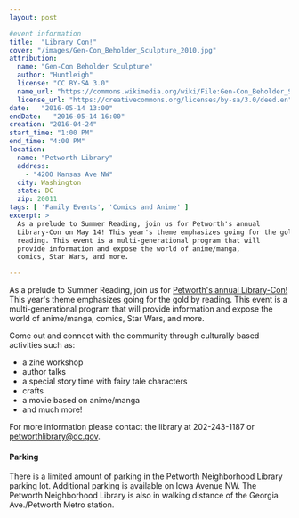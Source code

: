 ```yaml
---
layout: post

#event information
title:  "Library Con!"
cover: "/images/Gen-Con_Beholder_Sculpture_2010.jpg"
attribution:
  name: "Gen-Con Beholder Sculpture"
  author: "Huntleigh"
  license: "CC BY-SA 3.0"
  name_url: "https://commons.wikimedia.org/wiki/File:Gen-Con_Beholder_Sculpture,_2010.JPG"
  license_url: "https://creativecommons.org/licenses/by-sa/3.0/deed.en"
date:   "2016-05-14 13:00"
endDate:   "2016-05-14 16:00"
creation: "2016-04-24"
start_time: "1:00 PM"
end_time: "4:00 PM"
location:
  name: "Petworth Library"
  address:
    - "4200 Kansas Ave NW"
  city: Washington
  state: DC
  zip: 20011
tags: [ 'Family Events', 'Comics and Anime' ]
excerpt: >
  As a prelude to Summer Reading, join us for Petworth's annual
  Library-Con on May 14! This year's theme emphasizes going for the gold by
  reading. This event is a multi-generational program that will
  provide information and expose the world of anime/manga,
  comics, Star Wars, and more.

---
```


As a prelude to Summer Reading, join us for [Petworth's annual
Library-Con!](http://dclibrary.org/node/52575) This year's theme emphasizes going for the gold by
reading. This event is a multi-generational program that will provide
information and expose the world of anime/manga, comics, Star Wars,
and more.

Come out and connect with the community through culturally
based activities such as:

* a zine workshop
* author talks
* a special story time with fairy tale characters
* crafts
* a movie based on anime/manga
* and much more!

For more information please contact the library at 202-243-1187 or petworthlibrary@dc.gov.

#### Parking

There is a limited amount of parking in the Petworth Neighborhood Library
parking lot.  Additional parking is available on Iowa Avenue NW. The Petworth
Neighborhood Library is also in walking distance of the
Georgia Ave./Petworth Metro station.

